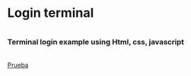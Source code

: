 <H1>Login terminal<H1>
<H3>Terminal login example using Html, css, javascript</H3>
<br>
<a href="https://jeff-mx.github.io/sandbox/">Prueba</a>
